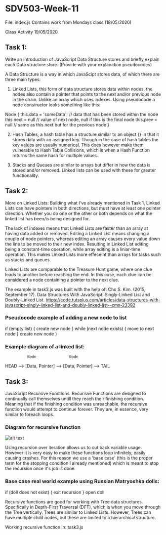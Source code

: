 # SDV503-Week-11

File: index.js
Contains work from Mondays class (18/05/2020)

Class Activity
19/05/2020

## Task 1:
Write an introduction of JavaScript Data Structure stores and briefly 
explain each Data structure store. (Provide with your explanation 
pseudocodes)

A Data Structure is a way in which JavaScipt stores data, of which 
there are three main types:
1. Linked Lists, this form of data structure stores data within 
nodes, the nodes also contain a pointer that points to the next 
and/or previous node in the chain. Unlike an array which uses indexes.
Using pseudocode a node constructor looks something like this:

Node {
    this.data = 'someData'; // data that has been stored within the node
    this.next = null        // value of next node, null if this is the final node
    this.prev = null        // same as this.next but for the previous node
}

2. Hash Tables; a hash table has a structure similar to an object {} 
in that it stores data with an assigned key. Though in the case of 
hash tables the key values are usually numerical.
This does however make them vulnerable to Hash Table Collisions, 
which is when a Hash Function returns the same hash for multiple 
values.

3. Stacks and Queues are similar to arrays but differ in how the data 
is stored and/or removed. Linked lists can be used with these for 
greater functionality.


## Task 2:
More on Linked Lists:
Building what I've already mentioned in Task 1, Linked Lists can have 
pointers in both directions, but must have at least one pointer 
direction. Whether you do one or the other or both depends on what 
the linked list has been/is being designed for.

The lack of indexes means that Linked Lists are faster than an array 
at having data added or removed. Editing a Linked List means changing 
a couple of node pointers, whereas editing an array causes every 
value down the line to be moved to their new index.
Resulting in Linked List editing being a constant-time operation, 
while array editing is a liniar-time operation.
This makes Linked Lists more effeceint than arrays for tasks such as 
stacks and queues.

Linked Lists are comparable to the Treasure Hunt game, where one clue 
leads to another before reaching the end. In this case, each clue can 
be considered a node containing a pointer to the next clue.

The example in task2.js was built with the help of:
Cho S. Kim. (2015, September 17). Data Structures With JavaScript: Singly-Linked List and Doubly-Linked List. https://code.tutsplus.com/articles/data-structures-with-javascript-singly-linked-list-and-doubly-linked-list--cms-23392

### Pseudocode example of adding a new node to list
if (empty list) {
        create new node
    }
while (next node exists) {
    move to next node
}
create new node
}

### Example diagram of a linked list:
              Node               Node
HEAD --> [Data, Pointer] --> [Data, Pointer] --> TAIL


## Task 3:
JavaScript Recursive Functions:
Recurisve Functions are designed to continually call themselves 
untill they reach their finishing condition. Meaning that if the 
finishing condition was unreachable, the recursive function would 
attempt to continue forever. They are, in essence, very similar to 
foreach loops.

### Diagram for recursive function
![alt text](https://www.cdn.geeksforgeeks.org/wp-content/uploads/Recursive-Functions-in-c.png "Recursive Function Diagram")

Using recursion over iteration allows us to cut back variable usage.
However it is very easy to make these functions loop infinitely, 
easily causing crashes. For this reason we use a 'base case' (this is 
the proper term for the stopping condition I already mentioned) which 
is meant to stop the recursion once it's job is done.

### Base case real world example using Russian Matryoshka dolls:
if (doll does not exist) {
    exit recursion
}
open doll

Recursive functions are good for working with Tree data structures. 
Specifically in Depth-First Traversal (DFT), which is when you move 
through the Tree vertically.
Trees are similar to Linked Lists. However, Trees can have multiple child 
nodes, but these are limited to a hierarchical structure.

Working recursive function in: task3.js